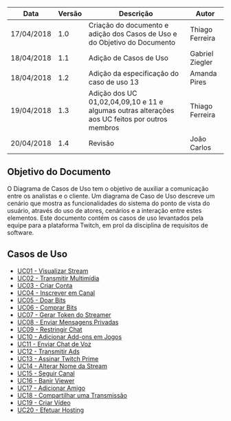 Data|Versão|Descrição|Autor
-----|------|---------|-------
17/04/2018|1.0|Criação do documento e adição dos Casos de Uso e do Objetivo do Documento|Thiago Ferreira|
18/04/2018|1.1|Adição de Casos de Uso|Gabriel Ziegler|
18/04/2018|1.2|Adição da especificação do caso de uso 13|Amanda Pires|
19/04/2018|1.3|Adição dos UC 01,02,04,09,10 e 11 e algumas outras alterações aos UC feitos por outros membros|Thiago Ferreira
20/04/2018|1.4|Revisão|João Carlos|

## Objetivo do Documento
O Diagrama de Casos de Uso tem o objetivo de auxiliar a comunicação entre os analistas e o cliente. Um diagrama de Caso de Uso descreve um cenário que mostra as funcionalidades do sistema do ponto de vista do usuário, através do uso de atores, cenários e a interação entre estes elementos.
Este documento contém os casos de uso levantados pela equipe para a plataforma Twitch, em prol da disciplina de requisitos de software.

## Casos de Uso

* [UC01 - Visualizar Stream](Visualização-de-Stream)
* [UC02 - Transmitir Multimídia](Transmissão-Multimídia)
* [UC03 - Criar Conta](Criação-de-Conta)
* [UC04 - Inscrever em Canal](Inscrição-em-Canal)
* [UC05 - Doar Bits](Doação-de-Bits)
* [UC06 - Comprar Bits](Compra-de-Bits)
* [UC07 - Gerar Token do Streamer](Geração-de-Token-do-Streamer)
* [UC08 - Enviar Mensagens Privadas](Mensagens-Privadas)
* [UC09 - Restringir Chat](Restrições-de-Chat)
* [UC10 - Adicionar Add-ons em Jogos](Adição-de-Add-ons-em-Jogos)
* [UC11 - Enviar Chat de Voz](Chat-de-Voz)
* [UC12 - Transmitir Ads](Transmissão-de-Ads)
* [UC13 - Assinar Twitch Prime](Assinar-Twitch-Prime)
* [UC14 - Alterar Nome da Stream](Alterar-Nome-da-Stream)
* [UC15 - Seguir Canal](Seguir-Canal)
* [UC16 - Banir Viewer](Banir-Viewer)
* [UC17 - Adicionar Amigo](Adição-de-Amigo)
* [UC18 - Compartilhar uma Transmissão](Compartilhar-uma-Transmissão)
* [UC19 - Criar Vídeo](Criação-de-Vídeo)
* [UC20 - Efetuar Hosting](Hosting)

